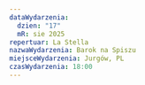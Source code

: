 ```yaml
---
dataWydarzenia:
  dzien: "17"
  mR: sie 2025
repertuar: La Stella
nazwaWydarzenia: Barok na Spiszu
miejsceWydarzenia: Jurgów, PL
czasWydarzenia: 18:00
---
```

